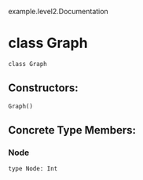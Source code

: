 example.level2.Documentation
# class Graph

<pre><code class="language-scala" >class Graph</pre></code>
## Constructors:
<pre><code class="language-scala" >Graph()</pre></code>

## Concrete Type Members:
### Node
<pre><code class="language-scala" >type Node: Int</pre></code>


